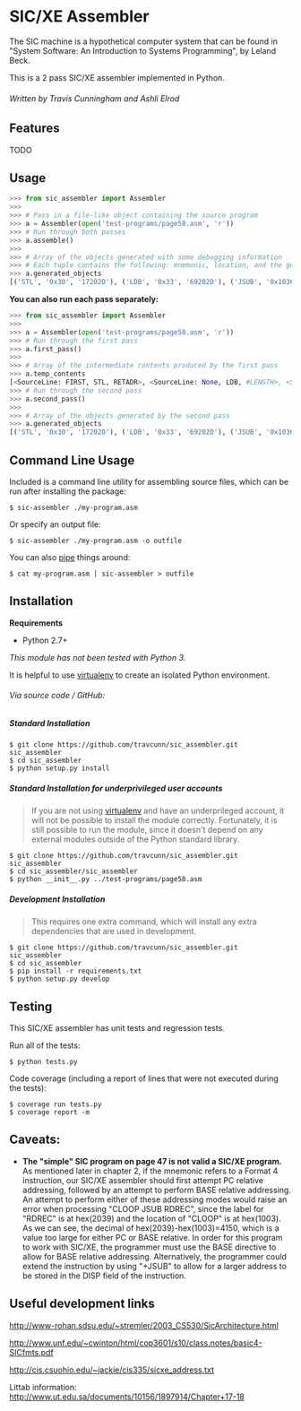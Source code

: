 SIC/XE Assembler
================

The SIC machine is a hypothetical computer system that can be found in "System Software: An Introduction to Systems Programming", by Leland Beck.

This is a 2 pass SIC/XE assembler implemented in Python.

###### Written by Travis Cunningham and Ashli Elrod


Features
--------
TODO


Usage
-----
```python
>>> from sic_assembler import Assembler
>>>
>>> # Pass in a file-like object containing the source program
>>> a = Assembler(open('test-programs/page58.asm', 'r'))
>>> # Run through both passes
>>> a.assemble()
>>>
>>> # Array of the objects generated with some debugging information
>>> # Each tuple contains the following: mnemonic, location, and the generated instruction
>>> a.generated_objects
[('STL', '0x30', '17202D'), ('LDB', '0x33', '69202D'), ('JSUB', '0x1036', '4B101036'), ('LDA', '0x33', '032026'), ('COMP', '0', '290000'), ('JEQ', '0x1a', '332007'), ('JSUB', '0x105d', '4B10105D'), ('J', '0x6', '3F2FEC'), ('LDA', '0x2d', '032010'), ('STA', '0x36', '0F2016'), ('LDA', '3', '010003'), ('STA', '0x33', '0F200D'), ('JSUB', '0x105d', '4B10105D'), ('J', '0x30', '3E2003'), ('BYTE', "C'EOF'", '454f46'), ('CLEAR', ('X', None), 'B410'), ('CLEAR', ('A', None), 'B400'), ('CLEAR', ('S', None), 'B440'), ('LDT', '1000', '75101000'), ('TD', '0x105c', 'E32019'), ('JEQ', '0x1040', '332FFA'), ('RD', '0x105c', 'DB2013'), ('COMPR', ('A', 'S'), 'A004'), ('JEQ', '0x1056', '332008'), ('STCH', '0x36', '57C003'), ('TIXR', ('T', None), 'B850'), ('JLT', '0x1040', '3B2FEA'), ('STX', '0x33', '134000'), ('RSUB', 0, '4F0000'), ('BYTE', "X'F1'", 'F1'), ('CLEAR', ('X', None), 'B410'), ('LDT', '0x33', '774000'), ('TD', '0x1076', 'E32011'), ('JEQ', '0x1062', '332FFA'), ('LDCH', '0x36', '53C003'), ('WD', '0x1076', 'DF2008'), ('TIXR', ('T', None), 'B850'), ('JLT', '0x1062', '3B2FEF'), ('RSUB', 0, '4F0000'), ('BYTE', "X'05'", '05')]
```

**You can also run each pass separately:**
```python
>>> from sic_assembler import Assembler
>>>
>>> a = Assembler(open('test-programs/page58.asm', 'r'))
>>> # Run through the first pass
>>> a.first_pass()
>>>
>>> # Array of the intermediate contents produced by the first pass
>>> a.temp_contents
[<SourceLine: FIRST, STL, RETADR>, <SourceLine: None, LDB, #LENGTH>, <SourceLine: None, BASE, LENGTH>, <SourceLine: CLOOP, +JSUB, RDREC>, <SourceLine: None, LDA, LENGTH>, <SourceLine: None, COMP, #0>, <SourceLine: None, JEQ, ENDFIL>, <SourceLine: None, +JSUB, WRREC>, <SourceLine: None, J, CLOOP>, <SourceLine: ENDFIL, LDA, EOF>, <SourceLine: None, STA, BUFFER>, <SourceLine: None, LDA, #3>, <SourceLine: None, STA, LENGTH>, <SourceLine: None, +JSUB, WRREC>, <SourceLine: None, J, @RETADR>, <SourceLine: EOF, BYTE, C'EOF'>, <SourceLine: RETADR, RESW, 1>, <SourceLine: LENGTH, RESW, 1>, <SourceLine: BUFFER, RESB, 4096>, <SourceLine: RDREC, CLEAR, X>, <SourceLine: None, CLEAR, A>, <SourceLine: None, CLEAR, S>, <SourceLine: None, +LDT, #4096>, <SourceLine: RLOOP, TD, INPUT>, <SourceLine: None, JEQ, RLOOP>, <SourceLine: None, RD, INPUT>, <SourceLine: None, COMPR, A,S>, <SourceLine: None, JEQ, EXIT>, <SourceLine: None, STCH, BUFFER,X>, <SourceLine: None, TIXR, T>, <SourceLine: None, JLT, RLOOP>, <SourceLine: EXIT, STX, LENGTH>, <SourceLine: None, RSUB, None>, <SourceLine: INPUT, BYTE, X'F1'>, <SourceLine: WRREC, CLEAR, X>, <SourceLine: None, LDT, LENGTH>, <SourceLine: WLOOP, TD, OUTPUT>, <SourceLine: None, JEQ, WLOOP>, <SourceLine: None, LDCH, BUFFER,X>, <SourceLine: None, WD, OUTPUT>, <SourceLine: None, TIXR, T>, <SourceLine: None, JLT, WLOOP>, <SourceLine: None, RSUB, None>, <SourceLine: OUTPUT, BYTE, X'05'>]
>>> # Run through the second pass
>>> a.second_pass()
>>>
>>> # Array of the objects generated by the second pass
>>> a.generated_objects
[('STL', '0x30', '17202D'), ('LDB', '0x33', '69202D'), ('JSUB', '0x1036', '4B101036'), ('LDA', '0x33', '032026'), ('COMP', '0', '290000'), ('JEQ', '0x1a', '332007'), ('JSUB', '0x105d', '4B10105D'), ('J', '0x6', '3F2FEC'), ('LDA', '0x2d', '032010'), ('STA', '0x36', '0F2016'), ('LDA', '3', '010003'), ('STA', '0x33', '0F200D'), ('JSUB', '0x105d', '4B10105D'), ('J', '0x30', '3E2003'), ('BYTE', "C'EOF'", '454f46'), ('CLEAR', ('X', None), 'B410'), ('CLEAR', ('A', None), 'B400'), ('CLEAR', ('S', None), 'B440'), ('LDT', '1000', '75101000'), ('TD', '0x105c', 'E32019'), ('JEQ', '0x1040', '332FFA'), ('RD', '0x105c', 'DB2013'), ('COMPR', ('A', 'S'), 'A004'), ('JEQ', '0x1056', '332008'), ('STCH', '0x36', '57C003'), ('TIXR', ('T', None), 'B850'), ('JLT', '0x1040', '3B2FEA'), ('STX', '0x33', '134000'), ('RSUB', 0, '4F0000'), ('BYTE', "X'F1'", 'F1'), ('CLEAR', ('X', None), 'B410'), ('LDT', '0x33', '774000'), ('TD', '0x1076', 'E32011'), ('JEQ', '0x1062', '332FFA'), ('LDCH', '0x36', '53C003'), ('WD', '0x1076', 'DF2008'), ('TIXR', ('T', None), 'B850'), ('JLT', '0x1062', '3B2FEF'), ('RSUB', 0, '4F0000'), ('BYTE', "X'05'", '05')]
```


Command Line Usage
------------------
Included is a command line utility for assembling source files, which can be run after installing the package:

    $ sic-assembler ./my-program.asm
    
Or specify an output file:

    $ sic-assembler ./my-program.asm -o outfile
    
You can also [pipe](http://www.linfo.org/pipes.html) things around:

    $ cat my-program.asm | sic-assembler > outfile


Installation
------------

**Requirements**

- Python 2.7+

_This module has not been tested with Python 3._

It is helpful to use [virtualenv](http://www.virtualenv.org/en/latest/) to create an isolated Python environment.

###### Via source code / GitHub:

##### Standard Installation

    $ git clone https://github.com/travcunn/sic_assembler.git sic_assembler
    $ cd sic_assembler
    $ python setup.py install
    
##### Standard Installation for underprivileged user accounts
> If you are not using [virtualenv](http://www.virtualenv.org/en/latest/) and have an underprileged account, it will not be possible to install the module correctly. Fortunately, it is still possible to run the module, since it doesn't depend on any external modules outside of the Python standard library.

    $ git clone https://github.com/travcunn/sic_assembler.git sic_assembler
    $ cd sic_assembler/sic_assembler
    $ python __init__.py ../test-programs/page58.asm
    
##### Development Installation
> This requires one extra command, which will install any extra dependencies that are used in development.

    $ git clone https://github.com/travcunn/sic_assembler.git sic_assembler
    $ cd sic_assembler
    $ pip install -r requirements.txt
    $ python setup.py develop


Testing
-------
This SIC/XE assembler has unit tests and regression tests.

Run all of the tests:

    $ python tests.py
    
Code coverage (including a report of lines that were not executed during the tests):

    $ coverage run tests.py
    $ coverage report -m
    
    
Caveats:
--------
- __The "simple" SIC program on page 47 is not valid a SIC/XE program.__ As mentioned later in chapter 2, if the mnemonic refers to a Format 4 instruction, our SIC/XE assembler should first attempt PC relative addressing, followed by an attempt to perform BASE relative addressing. An attempt to perform either of these addressing modes would raise an error when processing "CLOOP   JSUB   RDREC", since the label for "RDREC" is at hex(2039) and the location of "CLOOP" is at hex(1003). As we can see, the decimal of hex(2039)-hex(1003)=4150, which is a value too large for either PC or BASE relative. In order for this program to work with SIC/XE, the programmer must use the BASE directive to allow for BASE relative addressing. Alternatively, the programmer could extend the instruction by using "+JSUB" to allow for a larger address to be stored in the DISP field of the instruction.


Useful development links
------------------------

http://www-rohan.sdsu.edu/~stremler/2003_CS530/SicArchitecture.html

http://www.unf.edu/~cwinton/html/cop3601/s10/class.notes/basic4-SICfmts.pdf

http://cis.csuohio.edu/~jackie/cis335/sicxe_address.txt

Littab information: 
http://www.ut.edu.sa/documents/10156/1897914/Chapter+17-18
